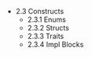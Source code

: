 

- 2.3 Constructs  
  - 2.3.1 Enums  
  - 2.3.2 Structs  
  - 2.3.3 Traits  
  - 2.3.4 Impl Blocks

  